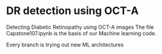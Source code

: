 # DR detection using OCT-A
 Detecting Diabetic Retinopathy using OCT-A images
The file Capstone107.ipynb is the basis of our Machine learning code.

Every branch is trying out new ML architectures
